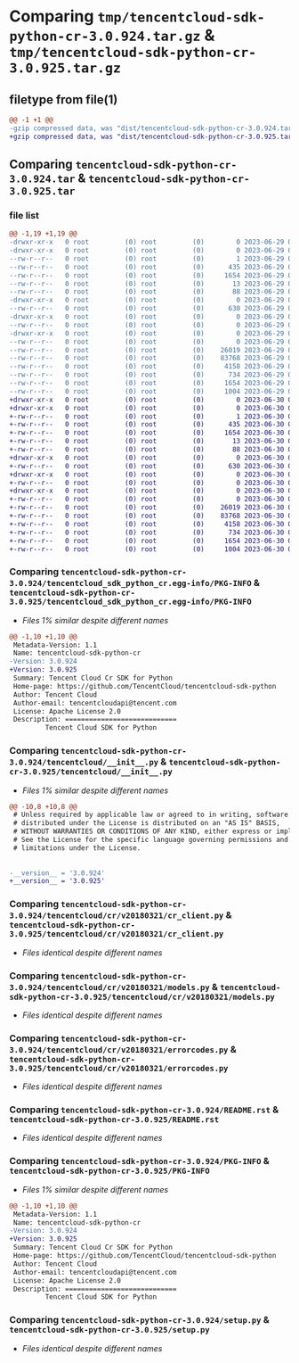 # Comparing `tmp/tencentcloud-sdk-python-cr-3.0.924.tar.gz` & `tmp/tencentcloud-sdk-python-cr-3.0.925.tar.gz`

## filetype from file(1)

```diff
@@ -1 +1 @@
-gzip compressed data, was "dist/tencentcloud-sdk-python-cr-3.0.924.tar", last modified: Thu Jun 29 00:28:05 2023, max compression
+gzip compressed data, was "dist/tencentcloud-sdk-python-cr-3.0.925.tar", last modified: Fri Jun 30 02:04:36 2023, max compression
```

## Comparing `tencentcloud-sdk-python-cr-3.0.924.tar` & `tencentcloud-sdk-python-cr-3.0.925.tar`

### file list

```diff
@@ -1,19 +1,19 @@
-drwxr-xr-x   0 root         (0) root         (0)        0 2023-06-29 00:28:05.000000 tencentcloud-sdk-python-cr-3.0.924/
-drwxr-xr-x   0 root         (0) root         (0)        0 2023-06-29 00:28:05.000000 tencentcloud-sdk-python-cr-3.0.924/tencentcloud_sdk_python_cr.egg-info/
--rw-r--r--   0 root         (0) root         (0)        1 2023-06-29 00:28:05.000000 tencentcloud-sdk-python-cr-3.0.924/tencentcloud_sdk_python_cr.egg-info/dependency_links.txt
--rw-r--r--   0 root         (0) root         (0)      435 2023-06-29 00:28:05.000000 tencentcloud-sdk-python-cr-3.0.924/tencentcloud_sdk_python_cr.egg-info/SOURCES.txt
--rw-r--r--   0 root         (0) root         (0)     1654 2023-06-29 00:28:05.000000 tencentcloud-sdk-python-cr-3.0.924/tencentcloud_sdk_python_cr.egg-info/PKG-INFO
--rw-r--r--   0 root         (0) root         (0)       13 2023-06-29 00:28:05.000000 tencentcloud-sdk-python-cr-3.0.924/tencentcloud_sdk_python_cr.egg-info/top_level.txt
--rw-r--r--   0 root         (0) root         (0)       88 2023-06-29 00:28:05.000000 tencentcloud-sdk-python-cr-3.0.924/setup.cfg
-drwxr-xr-x   0 root         (0) root         (0)        0 2023-06-29 00:28:05.000000 tencentcloud-sdk-python-cr-3.0.924/tencentcloud/
--rw-r--r--   0 root         (0) root         (0)      630 2023-06-29 00:28:04.000000 tencentcloud-sdk-python-cr-3.0.924/tencentcloud/__init__.py
-drwxr-xr-x   0 root         (0) root         (0)        0 2023-06-29 00:28:05.000000 tencentcloud-sdk-python-cr-3.0.924/tencentcloud/cr/
--rw-r--r--   0 root         (0) root         (0)        0 2023-06-29 00:28:04.000000 tencentcloud-sdk-python-cr-3.0.924/tencentcloud/cr/__init__.py
-drwxr-xr-x   0 root         (0) root         (0)        0 2023-06-29 00:28:05.000000 tencentcloud-sdk-python-cr-3.0.924/tencentcloud/cr/v20180321/
--rw-r--r--   0 root         (0) root         (0)        0 2023-06-29 00:28:04.000000 tencentcloud-sdk-python-cr-3.0.924/tencentcloud/cr/v20180321/__init__.py
--rw-r--r--   0 root         (0) root         (0)    26019 2023-06-29 00:28:04.000000 tencentcloud-sdk-python-cr-3.0.924/tencentcloud/cr/v20180321/cr_client.py
--rw-r--r--   0 root         (0) root         (0)    83768 2023-06-29 00:28:04.000000 tencentcloud-sdk-python-cr-3.0.924/tencentcloud/cr/v20180321/models.py
--rw-r--r--   0 root         (0) root         (0)     4158 2023-06-29 00:28:04.000000 tencentcloud-sdk-python-cr-3.0.924/tencentcloud/cr/v20180321/errorcodes.py
--rw-r--r--   0 root         (0) root         (0)      734 2023-06-29 00:28:04.000000 tencentcloud-sdk-python-cr-3.0.924/README.rst
--rw-r--r--   0 root         (0) root         (0)     1654 2023-06-29 00:28:05.000000 tencentcloud-sdk-python-cr-3.0.924/PKG-INFO
--rw-r--r--   0 root         (0) root         (0)     1004 2023-06-29 00:28:04.000000 tencentcloud-sdk-python-cr-3.0.924/setup.py
+drwxr-xr-x   0 root         (0) root         (0)        0 2023-06-30 02:04:36.000000 tencentcloud-sdk-python-cr-3.0.925/
+drwxr-xr-x   0 root         (0) root         (0)        0 2023-06-30 02:04:36.000000 tencentcloud-sdk-python-cr-3.0.925/tencentcloud_sdk_python_cr.egg-info/
+-rw-r--r--   0 root         (0) root         (0)        1 2023-06-30 02:04:36.000000 tencentcloud-sdk-python-cr-3.0.925/tencentcloud_sdk_python_cr.egg-info/dependency_links.txt
+-rw-r--r--   0 root         (0) root         (0)      435 2023-06-30 02:04:36.000000 tencentcloud-sdk-python-cr-3.0.925/tencentcloud_sdk_python_cr.egg-info/SOURCES.txt
+-rw-r--r--   0 root         (0) root         (0)     1654 2023-06-30 02:04:36.000000 tencentcloud-sdk-python-cr-3.0.925/tencentcloud_sdk_python_cr.egg-info/PKG-INFO
+-rw-r--r--   0 root         (0) root         (0)       13 2023-06-30 02:04:36.000000 tencentcloud-sdk-python-cr-3.0.925/tencentcloud_sdk_python_cr.egg-info/top_level.txt
+-rw-r--r--   0 root         (0) root         (0)       88 2023-06-30 02:04:36.000000 tencentcloud-sdk-python-cr-3.0.925/setup.cfg
+drwxr-xr-x   0 root         (0) root         (0)        0 2023-06-30 02:04:36.000000 tencentcloud-sdk-python-cr-3.0.925/tencentcloud/
+-rw-r--r--   0 root         (0) root         (0)      630 2023-06-30 02:04:36.000000 tencentcloud-sdk-python-cr-3.0.925/tencentcloud/__init__.py
+drwxr-xr-x   0 root         (0) root         (0)        0 2023-06-30 02:04:36.000000 tencentcloud-sdk-python-cr-3.0.925/tencentcloud/cr/
+-rw-r--r--   0 root         (0) root         (0)        0 2023-06-30 02:04:36.000000 tencentcloud-sdk-python-cr-3.0.925/tencentcloud/cr/__init__.py
+drwxr-xr-x   0 root         (0) root         (0)        0 2023-06-30 02:04:36.000000 tencentcloud-sdk-python-cr-3.0.925/tencentcloud/cr/v20180321/
+-rw-r--r--   0 root         (0) root         (0)        0 2023-06-30 02:04:36.000000 tencentcloud-sdk-python-cr-3.0.925/tencentcloud/cr/v20180321/__init__.py
+-rw-r--r--   0 root         (0) root         (0)    26019 2023-06-30 02:04:36.000000 tencentcloud-sdk-python-cr-3.0.925/tencentcloud/cr/v20180321/cr_client.py
+-rw-r--r--   0 root         (0) root         (0)    83768 2023-06-30 02:04:36.000000 tencentcloud-sdk-python-cr-3.0.925/tencentcloud/cr/v20180321/models.py
+-rw-r--r--   0 root         (0) root         (0)     4158 2023-06-30 02:04:36.000000 tencentcloud-sdk-python-cr-3.0.925/tencentcloud/cr/v20180321/errorcodes.py
+-rw-r--r--   0 root         (0) root         (0)      734 2023-06-30 02:04:36.000000 tencentcloud-sdk-python-cr-3.0.925/README.rst
+-rw-r--r--   0 root         (0) root         (0)     1654 2023-06-30 02:04:36.000000 tencentcloud-sdk-python-cr-3.0.925/PKG-INFO
+-rw-r--r--   0 root         (0) root         (0)     1004 2023-06-30 02:04:36.000000 tencentcloud-sdk-python-cr-3.0.925/setup.py
```

### Comparing `tencentcloud-sdk-python-cr-3.0.924/tencentcloud_sdk_python_cr.egg-info/PKG-INFO` & `tencentcloud-sdk-python-cr-3.0.925/tencentcloud_sdk_python_cr.egg-info/PKG-INFO`

 * *Files 1% similar despite different names*

```diff
@@ -1,10 +1,10 @@
 Metadata-Version: 1.1
 Name: tencentcloud-sdk-python-cr
-Version: 3.0.924
+Version: 3.0.925
 Summary: Tencent Cloud Cr SDK for Python
 Home-page: https://github.com/TencentCloud/tencentcloud-sdk-python
 Author: Tencent Cloud
 Author-email: tencentcloudapi@tencent.com
 License: Apache License 2.0
 Description: ============================
         Tencent Cloud SDK for Python
```

### Comparing `tencentcloud-sdk-python-cr-3.0.924/tencentcloud/__init__.py` & `tencentcloud-sdk-python-cr-3.0.925/tencentcloud/__init__.py`

 * *Files 1% similar despite different names*

```diff
@@ -10,8 +10,8 @@
 # Unless required by applicable law or agreed to in writing, software
 # distributed under the License is distributed on an "AS IS" BASIS,
 # WITHOUT WARRANTIES OR CONDITIONS OF ANY KIND, either express or implied.
 # See the License for the specific language governing permissions and
 # limitations under the License.
 
 
-__version__ = '3.0.924'
+__version__ = '3.0.925'
```

### Comparing `tencentcloud-sdk-python-cr-3.0.924/tencentcloud/cr/v20180321/cr_client.py` & `tencentcloud-sdk-python-cr-3.0.925/tencentcloud/cr/v20180321/cr_client.py`

 * *Files identical despite different names*

### Comparing `tencentcloud-sdk-python-cr-3.0.924/tencentcloud/cr/v20180321/models.py` & `tencentcloud-sdk-python-cr-3.0.925/tencentcloud/cr/v20180321/models.py`

 * *Files identical despite different names*

### Comparing `tencentcloud-sdk-python-cr-3.0.924/tencentcloud/cr/v20180321/errorcodes.py` & `tencentcloud-sdk-python-cr-3.0.925/tencentcloud/cr/v20180321/errorcodes.py`

 * *Files identical despite different names*

### Comparing `tencentcloud-sdk-python-cr-3.0.924/README.rst` & `tencentcloud-sdk-python-cr-3.0.925/README.rst`

 * *Files identical despite different names*

### Comparing `tencentcloud-sdk-python-cr-3.0.924/PKG-INFO` & `tencentcloud-sdk-python-cr-3.0.925/PKG-INFO`

 * *Files 1% similar despite different names*

```diff
@@ -1,10 +1,10 @@
 Metadata-Version: 1.1
 Name: tencentcloud-sdk-python-cr
-Version: 3.0.924
+Version: 3.0.925
 Summary: Tencent Cloud Cr SDK for Python
 Home-page: https://github.com/TencentCloud/tencentcloud-sdk-python
 Author: Tencent Cloud
 Author-email: tencentcloudapi@tencent.com
 License: Apache License 2.0
 Description: ============================
         Tencent Cloud SDK for Python
```

### Comparing `tencentcloud-sdk-python-cr-3.0.924/setup.py` & `tencentcloud-sdk-python-cr-3.0.925/setup.py`

 * *Files identical despite different names*

